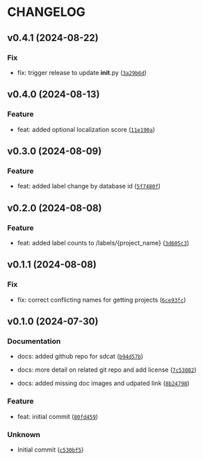 # CHANGELOG

## v0.4.1 (2024-08-22)

### Fix

* fix: trigger release to update __init__.py ([`3a29b6d`](https://github.com/mbari-org/fastapi-tator/commit/3a29b6d1c9be805d9ca65feca84b7f467ed5d5e3))

## v0.4.0 (2024-08-13)

### Feature

* feat: added optional localization score ([`11e190a`](https://github.com/mbari-org/fastapi-tator/commit/11e190a4ed91e09e0723d1a3b42ed51460e940b6))

## v0.3.0 (2024-08-09)

### Feature

* feat: added label change by database id ([`5f7480f`](https://github.com/mbari-org/fastapi-tator/commit/5f7480f66d12b94811a064131ccd4152ac722b12))

## v0.2.0 (2024-08-08)

### Feature

* feat: added label counts to /labels/{project_name} ([`3d605c3`](https://github.com/mbari-org/fastapi-tator/commit/3d605c3767b961967da58ad2861d919f6e4c5b6e))

## v0.1.1 (2024-08-08)

### Fix

* fix: correct conflicting names for getting projects ([`6ce93fc`](https://github.com/mbari-org/fastapi-tator/commit/6ce93fc03bf37b93e1ae3aca6c548cf095656562))

## v0.1.0 (2024-07-30)

### Documentation

* docs: added github repo for sdcat ([`b94d57b`](https://github.com/mbari-org/fastapi-tator/commit/b94d57b2224ac46d416e442a54d8e68dd7274063))

* docs: more detail on related git repo and add license ([`7c53882`](https://github.com/mbari-org/fastapi-tator/commit/7c538829fd2c327a38379d552fda9fd1a6768d94))

* docs: added missing doc images and udpated link ([`8b24798`](https://github.com/mbari-org/fastapi-tator/commit/8b24798372c874837902c1e2e27055c16c9072f4))

### Feature

* feat: initial commit ([`80fd459`](https://github.com/mbari-org/fastapi-tator/commit/80fd4594dc340a4d5423fbf6dc95c841b1c0c28e))

### Unknown

* Initial commit ([`c530bf5`](https://github.com/mbari-org/fastapi-tator/commit/c530bf53cf123162582831560f1d99f49ae20760))
